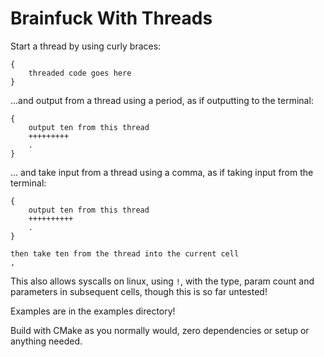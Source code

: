 # Brainfuck With Threads

Start a thread by using curly braces:

```bf
{
    threaded code goes here
}
```

...and output from a thread using a period, as if outputting to the terminal:

```bf
{
    output ten from this thread
    +++++++++
    .
}
```

... and take input from a thread using a comma, as if taking input from the terminal:

```bf
{
    output ten from this thread
    ++++++++++
    .
}

then take ten from the thread into the current cell
,
```

This also allows syscalls on linux, using `!`, with the type, param count and parameters in subsequent cells, though this is so far untested!

Examples are in the examples directory!

Build with CMake as you normally would, zero dependencies or setup or anything needed.
